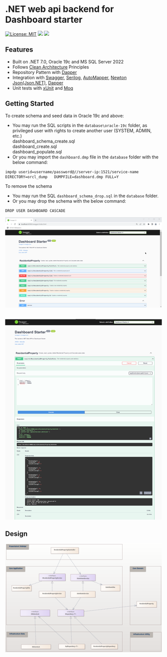 # .NET web api backend for Dashboard starter

[![License: MIT](https://img.shields.io/badge/License-MIT-yellow.svg)](https://opensource.org/licenses/MIT)
<a href="https://github.com/j1032w/dashboard-starter" target="_blank"><img src="https://visitor-badge.laobi.icu/badge?page_id=j1032w/das-webapi-.NET"></a>
[![](https://www.paypalobjects.com/en_US/i/btn/btn_donate_SM.gif)](https://www.paypal.com/donate/?hosted_button_id=29ZE3URD5V9Q8)

## Features

- Built on .NET 7.0, Oracle 19c and MS SQL Server 2022
- Follows [Clean Architecture](https://blog.cleancoder.com/uncle-bob/2012/08/13/the-clean-architecture.html) Principles
- Repository Pattern with [Dapper](https://github.com/DapperLib/Dapper) 
- Integration with [Swagger](https://github.com/domaindrivendev/Swashbuckle.AspNetCore), [Serilog](https://serilog.net/), [AutoMapper](https://automapper.org/), [Newton Json(Json.NET)](https://www.newtonsoft.com/json), [Dapper](https://dapperlib.github.io/Dapper/)
- Unit tests with [xUnit](https://xunit.net/) and [Moq](https://github.com/moq/moq)

## Getting Started
To create schema and seed data in Oracle 19c and above:
- You may run the SQL scripts in the `database\oracle-19c` folder, as privileged user with rights to create another user (SYSTEM, ADMIN, etc.) \
  dashboard_schema_create.sql \
  dashboard_create.sql \
  dashboard_populate.sql
- Or you may import the `dashboard.dmp` file in the `database` folder with the below command:
``` 
impdp userid=username/password@//server-ip:1521/service-name DIRECTORY=orcl_dump   DUMPFILE=dashboard.dmp FULL=Y
```
To remove the schema
- You may run the SQL `dashboard_schema_drop.sql` in the `database` folder.
- Or you may drop the schema with the below command:
```
DROP USER DASHBOARD CASCADE
```

![Demo](documentations/screen-residential-property-api.png)
<br/>  
<br/>
![Demo](documentations/screen-get-sale-stats.png)

## Design
![Demo](documentations/design-uml.png)




